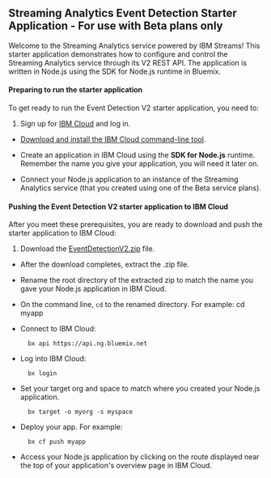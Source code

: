 ## Streaming Analytics Event Detection Starter Application - For use with Beta plans only
Welcome to the Streaming Analytics service powered by IBM Streams! This starter application demonstrates how to configure and control the Streaming Analytics service through its V2 REST API. The application is written in Node.js using the SDK for Node.js runtime in Bluemix.

#### Preparing to run the starter application

To get ready to run the Event Detection V2 starter application, you need to:
1. Sign up for [IBM Cloud](https://ace.ng.bluemix.net/) and log in.

- [Download and install the IBM Cloud command-line tool](https://console.bluemix.net/docs/cli/reference/bluemix_cli/get_started.html).

- Create an application in IBM Cloud using the **SDK for Node.js** runtime. Remember the name you give your application, you will need it later on. 

- Connect your Node.js application to an instance of the Streaming Analytics service (that you created using one of the Beta service plans).


#### Pushing the Event Detection V2 starter application to IBM Cloud

After you meet these prerequisites, you are ready to download and push the starter application to IBM Cloud:

1. Download the [EventDetectionV2.zip](https://streams-github-samples.mybluemix.net/?get=QuickStart/Beta201801/EventDetectionV2) file.

- After the download completes, extract the .zip file.

- Rename the root directory of the extracted zip to match the name you gave your Node.js application in IBM Cloud.
		
- On the command line, `cd` to the renamed directory. For example:
		cd myapp
		
- Connect to IBM Cloud:

		bx api https://api.ng.bluemix.net

- Log into IBM Cloud:

		bx login

- Set your target org and space to match where you created your Node.js application.

		bx target -o myorg -s myspace

- Deploy your app. For example:

		bx cf push myapp

- Access your Node.js application by clicking on the route displayed near the top of your application's overview page in IBM Cloud.


